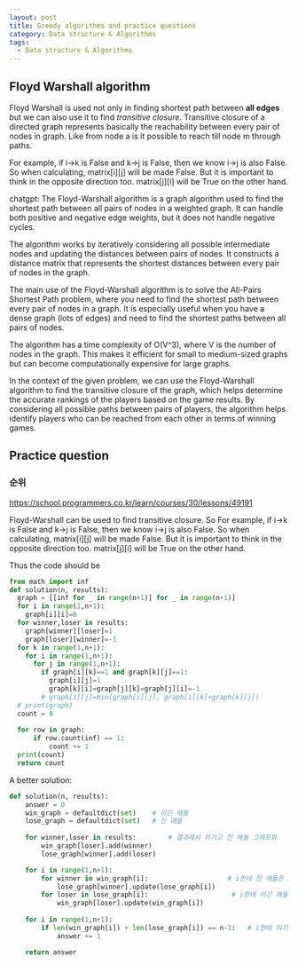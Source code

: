 ```yaml
---
layout: post
title: Greedy algorithms and practice questions
category: Data structure & Algorithms
tags:
  - Data structure & Algorithms
---
```


## Floyd Warshall algorithm
Floyd Warshall is used not only in finding shortest path between **all edges**
but we can also use it to find *transitive closure*. Transitive closure of
a directed graph represents basically the reachability between every pair of
nodes in graph. Like from node a is it possible to reach till node m through
paths.

For example, if i->k is False and k->j is False, then we know i->j is also
False. So when calculating, matrix[i][j] will be made False. But it is important
to think in the opposite direction too. matrix[j][i] will be True on the
other hand.

chatgpt:
The Floyd-Warshall algorithm is a graph algorithm used to find the shortest path between all pairs of nodes in a weighted graph. It can handle both positive and negative edge weights, but it does not handle negative cycles.

The algorithm works by iteratively considering all possible intermediate nodes and updating the distances between pairs of nodes. It constructs a distance matrix that represents the shortest distances between every pair of nodes in the graph.

The main use of the Floyd-Warshall algorithm is to solve the All-Pairs Shortest Path problem, where you need to find the shortest path between every pair of nodes in a graph. It is especially useful when you have a dense graph (lots of edges) and need to find the shortest paths between all pairs of nodes.

The algorithm has a time complexity of O(V^3), where V is the number of nodes in the graph. This makes it efficient for small to medium-sized graphs but can become computationally expensive for large graphs.

In the context of the given problem, we can use the Floyd-Warshall algorithm to find the transitive closure of the graph, which helps determine the accurate rankings of the players based on the game results. By considering all possible paths between pairs of players, the algorithm helps identify players who can be reached from each other in terms of winning games.


## Practice question
### 순위
https://school.programmers.co.kr/learn/courses/30/lessons/49191

Floyd-Warshall can be used to find transitive closure. So For example, 
if i->k is False  and k->j is False, then we know i->j is also
False. So when calculating, matrix[i][j] will be made False. But it is important
to think in the opposite direction too. matrix[j][i] will be True on the
other hand.

Thus the code should be 
```python
from math import inf
def solution(n, results):
  graph = [[inf for _ in range(n+1)] for _ in range(n+1)]
  for i in range(1,n+1):
    graph[i][i]=0
  for winner,loser in results:
    graph[winner][loser]=1
    graph[loser][winner]=-1
  for k in range(1,n+1):
    for i in range(1,n+1):
      for j in range(1,n+1):
        if graph[i][k]==1 and graph[k][j]==1:
          graph[i][j]=1
          graph[k][i]=graph[j][k]=graph[j][i]=-1
        # graph[i][j]=min(graph[i][j], graph[i][k]+graph[k][j])
  # print(graph)
  count = 0
  
  for row in graph:
      if row.count(inf) == 1:
          count += 1  
  print(count)
  return count
```

A better solution:
```python
def solution(n, results):
    answer = 0
    win_graph = defaultdict(set)    # 이긴 애들
    lose_graph = defaultdict(set)   # 진 애들
    
    for winner,loser in results:        # 결과에서 이기고 진 애들 그래프화
        win_graph[loser].add(winner)
        lose_graph[winner].add(loser)

    for i in range(1,n+1):         
        for winner in win_graph[i]:                    # i한테 진 애들은 i를 이긴 애들한테도 진 것
            lose_graph[winner].update(lose_graph[i])
        for loser in lose_graph[i]:                     # i한테 이긴 애들은 i한테 진 애들한테도 이긴 것
            win_graph[loser].update(win_graph[i])
    
    for i in range(1,n+1):
        if len(win_graph[i]) + len(lose_graph[i]) == n-1:   # i한테 이기고 진 애들 합쳐서 n-1이면 순위가 결정된 것
            answer += 1

    return answer
```


